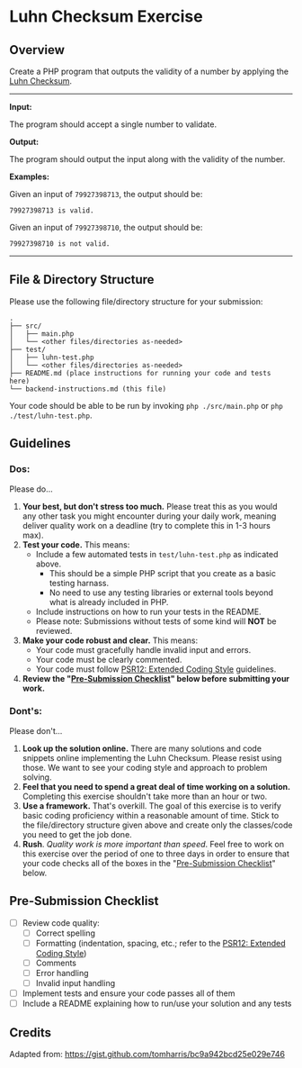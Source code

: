 # Luhn Checksum Exercise

## Overview

Create a PHP program that outputs the validity of a number by applying the [Luhn Checksum](http://en.wikipedia.org/wiki/Luhn_algorithm).

***

**Input:**

The program should accept a single number to validate.

**Output:**

The program should output the input along with the validity of the number.

**Examples:**

Given an input of `79927398713`, the output should be:

```
79927398713 is valid.
```

Given an input of `79927398710`, the output should be:

```
79927398710 is not valid.
```

***

## File & Directory Structure

Please use the following file/directory structure for your submission:
```
.
├── src/
│   ├── main.php
│   └── <other files/directories as-needed>
├── test/
│   ├── luhn-test.php
│   └── <other files/directories as-needed>
├── README.md (place instructions for running your code and tests here)
└── backend-instructions.md (this file)
```

Your code should be able to be run by invoking `php ./src/main.php` or `php ./test/luhn-test.php`.

## Guidelines
### Dos:
Please do...
1. **Your best, but don't stress too much.** Please treat this as you would any other task you might encounter during your daily work, meaning deliver quality work on a deadline (try to complete this in 1-3 hours max).
1. **Test your code.** This means:
    - Include a few automated tests in `test/luhn-test.php` as indicated above.
        - This should be a simple PHP script that you create as a basic testing harnass.
        - No need to use any testing libraries or external tools beyond what is already included in PHP.
    - Include instructions on how to run your tests in the README.
    - Please note: Submissions without tests of some kind will **NOT** be reviewed.
1. **Make your code robust and clear.** This means:
    - Your code must gracefully handle invalid input and errors.
    - Your code must be clearly commented.
    - Your code must follow [PSR12: Extended Coding Style](https://www.php-fig.org/psr/psr-12/) guidelines.
3. **Review the "[Pre-Submission Checklist](#pre-submission-checklist)" below before submitting your work.**

### Dont's:
Please don't...
1. **Look up the solution online.** There are many solutions and code snippets online implementing the Luhn Checksum. Please resist using those. We want to see your coding style and approach to problem solving.
1. **Feel that you need to spend a great deal of time working on a solution.** Completing this exercise shouldn't take more than an hour or two.
1. **Use a framework.** That's overkill. The goal of this exercise is to verify basic coding proficiency within a reasonable amount of time. Stick to the file/directory structure given above and create only the classes/code you need to get the job done.
1. **Rush**. *Quality work is more important than speed*. Feel free to work on this exercise over the period of one to three days in order to ensure that your code checks all of the boxes in the "[Pre-Submission Checklist](#pre-submission-checklist)" below.

## Pre-Submission Checklist
- [ ] Review code quality:
    - [ ] Correct spelling
    - [ ] Formatting (indentation, spacing, etc.; refer to the [PSR12: Extended Coding Style](https://www.php-fig.org/psr/psr-12/))
    - [ ] Comments
    - [ ] Error handling
    - [ ] Invalid input handling
- [ ] Implement tests and ensure your code passes all of them
- [ ] Include a README explaining how to run/use your solution and any tests

## Credits

Adapted from: https://gist.github.com/tomharris/bc9a942bcd25e029e746
